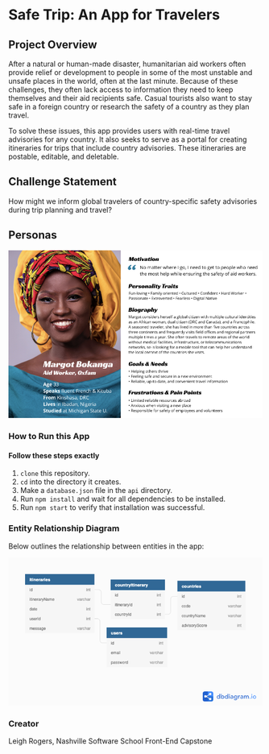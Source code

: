 # Safe Trip: An App for Travelers

## Project Overview

After a natural or human-made disaster, humanitarian aid workers often provide relief or development to people in some of the most unstable and unsafe places in the world, often at the last minute. Because of these challenges, they often lack access to information they need to keep themselves and their aid recipients safe. Casual tourists also want to stay safe in a foreign country or research the safety of a country as they plan travel.

To solve these issues, this app provides users with real-time travel advisories for any country. It also seeks to serve as a portal for creating itineraries for trips that include country advisories. These itineraries are postable, editable, and deletable.

## Challenge Statement

How might we inform global travelers of country-specific safety advisories during trip planning and travel?

## Personas

![Safe Trip App Persona Aid Worker](https://github.com/LeighMRogers/safe-trip-capstone/blob/master/public/images/MargotCapstonePersona.png)

### How to Run this App

#### Follow these steps exactly

1. `clone` this repository.
2. `cd` into the directory it creates.
3. Make a `database.json` file in the `api` directory.
4. Run `npm install` and wait for all dependencies to be installed.
5. Run `npm start` to verify that installation was successful.

### Entity Relationship Diagram

Below outlines the relationship between entities in the app:

![Safe Trip App ERD](https://github.com/LeighMRogers/safe-trip-capstone/blob/master/public/images/Front-EndCapstoneUpdated.png "Safe Trip App ERD")

### Creator
Leigh Rogers, Nashville Software School Front-End Capstone
